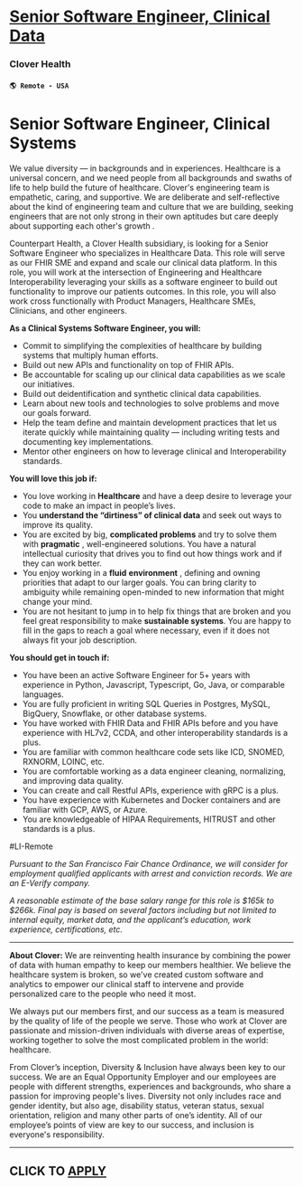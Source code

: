 # [Senior Software Engineer, Clinical Data ](https://www.remotewlb.com/apply/senior-software-engineer-clinical-data)  
### Clover Health  
#### `🌎 Remote - USA`  

# **Senior Software Engineer, Clinical Systems**

We value diversity — in backgrounds and in experiences. Healthcare is a universal concern, and we need people from all backgrounds and swaths of life to help build the future of healthcare. Clover's engineering team is empathetic, caring, and supportive. We are deliberate and self-reflective about the kind of engineering team and culture that we are building, seeking engineers that are not only strong in their own aptitudes but care deeply about supporting each other's growth _._

Counterpart Health, a Clover Health subsidiary, is looking for a Senior Software Engineer who specializes in Healthcare Data. This role will serve as our FHIR SME and expand and scale our clinical data platform. In this role, you will work at the intersection of Engineering and Healthcare Interoperability leveraging your skills as a software engineer to build out functionality to improve our patients outcomes. In this role, you will also work cross functionally with Product Managers, Healthcare SMEs, Clinicians, and other engineers.

**As a Clinical Systems Software Engineer, you will:**

  * Commit to simplifying the complexities of healthcare by building systems that multiply human efforts.
  * Build out new APIs and functionality on top of FHIR APIs.
  * Be accountable for scaling up our clinical data capabilities as we scale our initiatives.
  * Build out deidentification and synthetic clinical data capabilities.
  * Learn about new tools and technologies to solve problems and move our goals forward.
  * Help the team define and maintain development practices that let us iterate quickly while maintaining quality — including writing tests and documenting key implementations.
  * Mentor other engineers on how to leverage clinical and Interoperability standards.

**You will love this job if:**

  * You love working in **Healthcare** and have a deep desire to leverage your code to make an impact in people’s lives.
  * You **understand the “dirtiness” of clinical data** and seek out ways to improve its quality.
  * You are excited by big, **complicated problems** and try to solve them with **pragmatic** , well-engineered solutions. You have a natural intellectual curiosity that drives you to find out how things work and if they can work better.
  * You enjoy working in a **fluid** **environment** , defining and owning priorities that adapt to our larger goals. You can bring clarity to ambiguity while remaining open-minded to new information that might change your mind.
  * You are not hesitant to jump in to help fix things that are broken and you feel great responsibility to make **sustainable systems**. You are happy to fill in the gaps to reach a goal where necessary, even if it does not always fit your job description.

**You should get in touch if:**

  * You have been an active Software Engineer for 5+ years with experience in Python, Javascript, Typescript, Go, Java, or comparable languages.
  * You are fully proficient in writing SQL Queries in Postgres, MySQL, BigQuery, Snowflake, or other database systems.
  * You have worked with FHIR Data and FHIR APIs before and you have experience with HL7v2, CCDA, and other interoperability standards is a plus.
  * You are familiar with common healthcare code sets like ICD, SNOMED, RXNORM, LOINC, etc.
  * You are comfortable working as a data engineer cleaning, normalizing, and improving data quality.
  * You can create and call Restful APIs, experience with gRPC is a plus.
  * You have experience with Kubernetes and Docker containers and are familiar with GCP, AWS, or Azure.
  * You are knowledgeable of HIPAA Requirements, HITRUST and other standards is a plus.

#LI-Remote

_Pursuant to the San Francisco Fair Chance Ordinance, we will consider for employment qualified applicants with arrest and conviction records._ _We are an E-Verify company._

_A reasonable estimate of the base salary range for this role is $165k to $266k. Final pay is based on several factors including but not limited to internal equity, market data, and the applicant’s education, work experience, certifications, etc._

* * *

**About Clover:** We are reinventing health insurance by combining the power of data with human empathy to keep our members healthier. We believe the healthcare system is broken, so we've created custom software and analytics to empower our clinical staff to intervene and provide personalized care to the people who need it most.  
  
We always put our members first, and our success as a team is measured by the quality of life of the people we serve. Those who work at Clover are passionate and mission-driven individuals with diverse areas of expertise, working together to solve the most complicated problem in the world: healthcare.

From Clover’s inception, Diversity & Inclusion have always been key to our success. We are an Equal Opportunity Employer and our employees are people with different strengths, experiences and backgrounds, who share a passion for improving people's lives. Diversity not only includes race and gender identity, but also age, disability status, veteran status, sexual orientation, religion and many other parts of one’s identity. All of our employee’s points of view are key to our success, and inclusion is everyone's responsibility.

* * *

  
## CLICK TO [APPLY](https://www.remotewlb.com/apply/senior-software-engineer-clinical-data)

